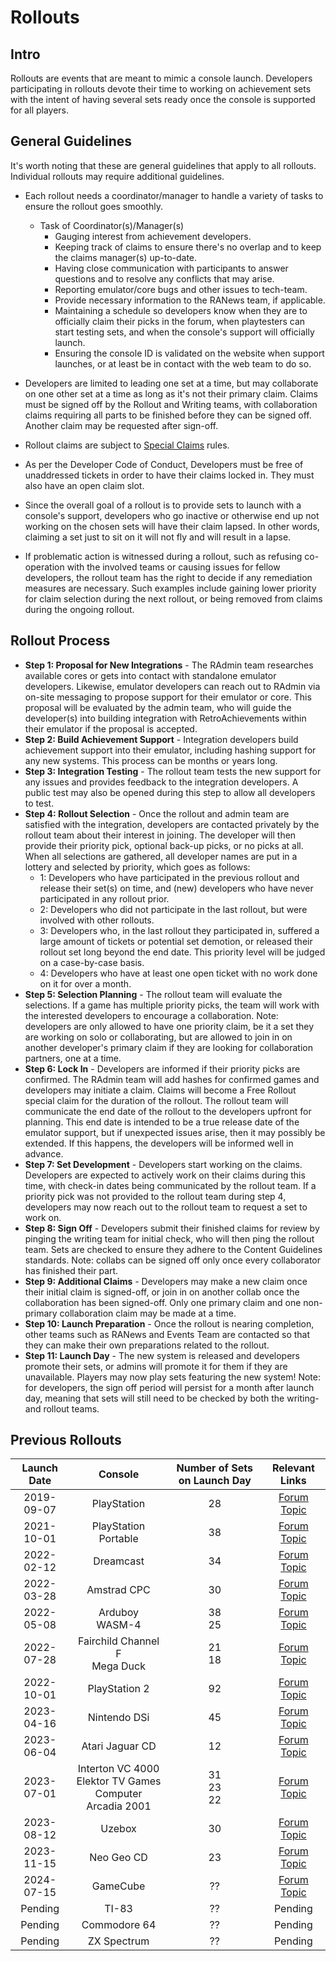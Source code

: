 # Rollouts

## Intro

Rollouts are events that are meant to mimic a console launch. Developers participating in rollouts devote their time to working on achievement sets with the intent of having several sets ready once the console is supported for all players.

## General Guidelines

It's worth noting that these are general guidelines that apply to all rollouts. Individual rollouts may require additional guidelines.

- Each rollout needs a coordinator/manager to handle a variety of tasks to ensure the rollout goes smoothly.

  - Task of Coordinator(s)/Manager(s)
    - Gauging interest from achievement developers.
    - Keeping track of claims to ensure there's no overlap and to keep the claims manager(s) up-to-date.
    - Having close communication with participants to answer questions and to resolve any conflicts that may arise.
    - Reporting emulator/core bugs and other issues to tech-team.
    - Provide necessary information to the RANews team, if applicable.
    - Maintaining a schedule so developers know when they are to officially claim their picks in the forum, when playtesters can start testing sets, and when the console's support will officially launch.
    - Ensuring the console ID is validated on the website when support launches, or at least be in contact with the web team to do so.

- Developers are limited to leading one set at a time, but may collaborate on one other set at a time as long as it's not their primary claim. Claims must be signed off by the Rollout and Writing teams, with collaboration claims requiring all parts to be finished before they can be signed off. Another claim may be requested after sign-off.

- Rollout claims are subject to [Special Claims](/guidelines/developers/claims-system#special-claims) rules.

- As per the Developer Code of Conduct, Developers must be free of unaddressed tickets in order to have their claims locked in. They must also have an open claim slot.

- Since the overall goal of a rollout is to provide sets to launch with a console's support, developers who go inactive or otherwise end up not working on the chosen sets will have their claim lapsed. In other words, claiming a set just to sit on it will not fly and will result in a lapse.

- If problematic action is witnessed during a rollout, such as refusing co-operation with the involved teams or causing issues for fellow developers, the rollout team has the right to decide if any remediation measures are necessary. Such examples include gaining lower priority for claim selection during the next rollout, or being removed from claims during the ongoing rollout.

## Rollout Process

- **Step 1: Proposal for New Integrations** - The RAdmin team researches available cores or gets into contact with standalone emulator developers. Likewise, emulator developers can reach out to RAdmin via on-site messaging to propose support for their emulator or core. This proposal will be evaluated by the admin team, who will guide the developer(s) into building integration with RetroAchievements within their emulator if the proposal is accepted.
- **Step 2: Build Achievement Support** - Integration developers build achievement support into their emulator, including hashing support for any new systems. This process can be months or years long.
- **Step 3: Integration Testing** - The rollout team tests the new support for any issues and provides feedback to the integration developers.  A public test may also be opened during this step to allow all developers to test.
- **Step 4: Rollout Selection** - Once the rollout and admin team are satisfied with the integration, developers are contacted privately by the rollout team about their interest in joining. The developer will then provide their priority pick, optional back-up picks, or no picks at all. When all selections are gathered, all developer names are put in a lottery and selected by priority, which goes as follows:
	- 1: Developers who have participated in the previous rollout and release their set(s) on time, and (new) developers who have never participated in any rollout prior.
	- 2: Developers who did not participate in the last rollout, but were involved with other rollouts.
	- 3: Developers who, in the last rollout they participated in, suffered a large amount of tickets or potential set demotion, or released their rollout set long beyond the end date. This priority level will be judged on a case-by-case basis.
	- 4: Developers who have at least one open ticket with no work done on it for over a month.
- **Step 5: Selection Planning** - The rollout team will evaluate the selections. If a game has multiple priority picks, the team will work with the interested developers to encourage a collaboration. Note: developers are only allowed to have one priority claim, be it a set they are working on solo or collaborating, but are allowed to join in on another developer's primary claim if they are looking for collaboration partners, one at a time.
- **Step 6: Lock In** - Developers are informed if their priority picks are confirmed. The RAdmin team will add hashes for confirmed games and developers may initiate a claim.  Claims will become a Free Rollout special claim for the duration of the rollout. The rollout team will communicate the end date of the rollout to the developers upfront for planning. This end date is intended to be a true release date of the emulator support, but if unexpected issues arise, then it may possibly be extended. If this happens, the developers will be informed well in advance.
- **Step 7: Set Development** - Developers start working on the claims. Developers are expected to actively work on their claims during this time, with check-in dates being communicated by the rollout team. If a priority pick was not provided to the rollout team during step 4, developers may now reach out to the rollout team to request a set to work on.
- **Step 8: Sign Off** - Developers submit their finished claims for review by pinging the writing team for initial check, who will then ping the rollout team. Sets are checked to ensure they adhere to the Content Guidelines standards. Note: collabs can be signed off only once every collaborator has finished their part.
- **Step 9: Additional Claims** - Developers may make a new claim once their initial claim is signed-off, or join in on another collab once the collaboration has been signed-off. Only one primary claim and one non-primary collaboration claim may be made at a time.
- **Step 10: Launch Preparation** - Once the rollout is nearing completion, other teams such as RANews and Events Team are contacted so that they can make their own preparations related to the rollout.
- **Step 11: Launch Day** - The new system is released and developers promote their sets, or admins will promote it for them if they are unavailable. Players may now play sets featuring the new system! Note: for developers, the sign off period will persist for a month after launch day, meaning that sets will still need to be checked by both the writing- and rollout teams.

## Previous Rollouts

| Launch Date |                            Console                            | Number of Sets on Launch Day |                           Relevant Links                           |
| :---------: | :-----------------------------------------------------------: | :--------------------------: | :----------------------------------------------------------------: |
| 2019-09-07  |                          PlayStation                          |              28              | [Forum Topic](https://retroachievements.org/viewtopic.php?t=9302)  |
| 2021-10-01  |                     PlayStation Portable                      |              38              | [Forum Topic](https://retroachievements.org/viewtopic.php?t=14016) |
| 2022-02-12  |                           Dreamcast                           |              34              | [Forum Topic](https://retroachievements.org/viewtopic.php?t=15276) |
| 2022-03-28  |                          Amstrad CPC                          |              30              | [Forum Topic](https://retroachievements.org/viewtopic.php?t=15835) |
| 2022-05-08  |                       Arduboy<br>WASM-4                       |           38<br>25           | [Forum Topic](http://retroachievements.org/viewtopic.php?t=16456)  |
| 2022-07-28  |               Fairchild Channel F<br>Mega Duck                |           21<br>18           | [Forum Topic](https://retroachievements.org/viewtopic.php?t=17590) |
| 2022-10-01  |                         PlayStation 2                         |              92              | [Forum Topic](https://retroachievements.org/viewtopic.php?t=11108) |
| 2023-04-16  |                         Nintendo DSi                          |              45              | [Forum Topic](https://retroachievements.org/viewtopic.php?t=21246) |
| 2023-06-04  |                        Atari Jaguar CD                        |              12              | [Forum Topic](https://retroachievements.org/viewtopic.php?t=21898) |
| 2023-07-01  | Interton VC 4000<br>Elektor TV Games Computer<br>Arcadia 2001 |        31<br>23<br>22        | [Forum Topic](https://retroachievements.org/viewtopic.php?t=22335) |
| 2023-08-12  |                            Uzebox                             |              30              | [Forum Topic](https://retroachievements.org/viewtopic.php?t=22887) |
| 2023-11-15  |                          Neo Geo CD                           |              23              | [Forum Topic](https://retroachievements.org/viewtopic.php?t=24443) |
| 2024-07-15  |                           GameCube                            |              ??              | [Forum Topic](https://retroachievements.org/viewtopic.php?t=27191) |
|   Pending   |                             TI-83                             |              ??              |                              Pending                               |
|   Pending   |                         Commodore 64                          |              ??              |                              Pending                               |
|   Pending   |                          ZX Spectrum                          |              ??              |                              Pending                               |
